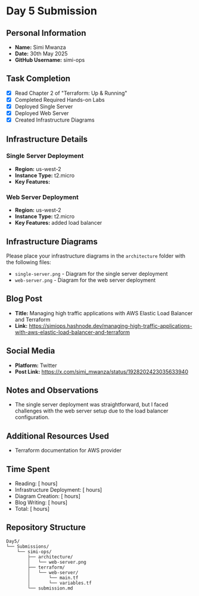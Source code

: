 # Day 5 Submission

## Personal Information
- **Name:** Simi Mwanza
- **Date:** 30th May 2025
- **GitHub Username:** simi-ops

## Task Completion
- [x] Read Chapter 2 of "Terraform: Up & Running"
- [x] Completed Required Hands-on Labs
- [x] Deployed Single Server
- [x] Deployed Web Server
- [x] Created Infrastructure Diagrams

## Infrastructure Details

### Single Server Deployment
- **Region:** us-west-2
- **Instance Type:** t2.micro
- **Key Features:** 

### Web Server Deployment
- **Region:** us-west-2
- **Instance Type:** t2.micro
- **Key Features:** added load balancer

## Infrastructure Diagrams
Please place your infrastructure diagrams in the `architecture` folder with the following files:
- `single-server.png` - Diagram for the single server deployment
- `web-server.png` - Diagram for the web server deployment

## Blog Post
- **Title:** Managing high traffic applications with AWS Elastic Load Balancer and Terraform
- **Link:** https://simiops.hashnode.dev/managing-high-traffic-applications-with-aws-elastic-load-balancer-and-terraform

## Social Media
- **Platform:** Twitter
- **Post Link:** https://x.com/simi_mwanza/status/1928202423035633940

## Notes and Observations
- The single server deployment was straightforward, but I faced challenges with the web server setup due to the load balancer configuration.

## Additional Resources Used
- Terraform documentation for AWS provider

## Time Spent
- Reading: [ hours]
- Infrastructure Deployment: [ hours]
- Diagram Creation: [ hours]
- Blog Writing: [ hours]
- Total: [ hours]

## Repository Structure
```
Day5/
└── Submissions/
    └── simi-ops/
        ├── architecture/
        │   └── web-server.png
        ├── terraform/
        │   └── web-server/
        │       └── main.tf
        │       └── variables.tf        
        └── submission.md
``` 



